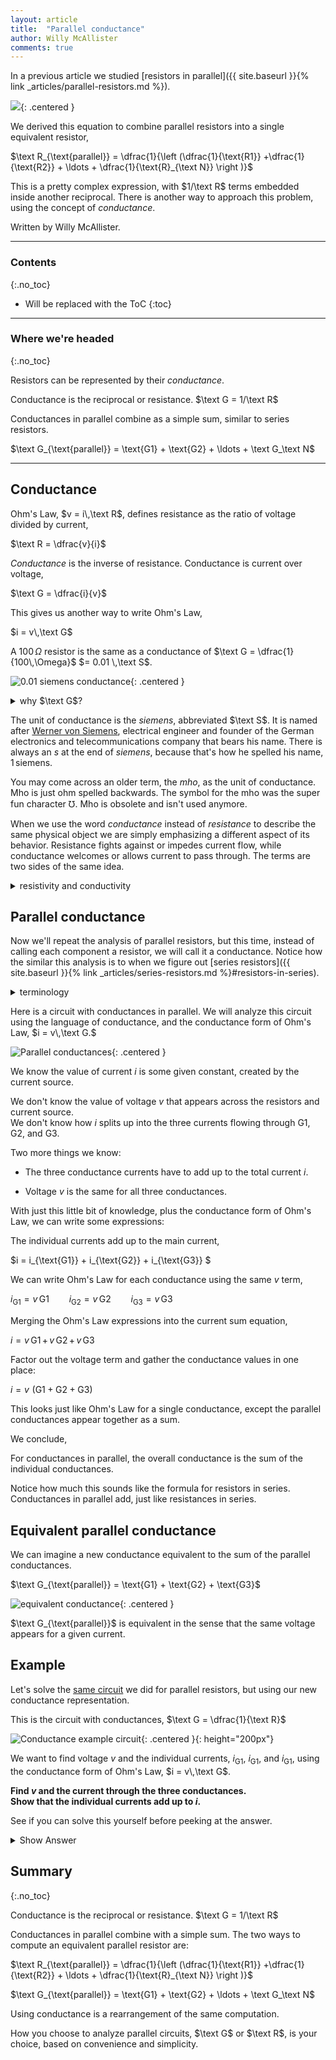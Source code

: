 ```yaml
---
layout: article
title:  "Parallel conductance"
author: Willy McAllister
comments: true
---
```


In a previous article we studied [resistors in parallel]({{ site.baseurl }}{% link _articles/parallel-resistors.md %}). 

![](https://ka-perseus-images.s3.amazonaws.com/f84dc8f7aa0ad09db6897028cfe43d93615e3070.svg){: .centered }

We derived this equation to combine parallel resistors into a single equivalent resistor,

$\text R_{\text{parallel}} = \dfrac{1}{\left (\dfrac{1}{\text{R1}} +\dfrac{1}{\text{R2}} + \ldots + \dfrac{1}{\text{R}_{\text N}} \right )}$

This is a pretty complex expression, with $1/\text R$ terms embedded inside another reciprocal. There is another way to approach this problem, using the concept of *conductance*.
  
Written by Willy McAllister.

----

### Contents
{:.no_toc}

* Will be replaced with the ToC
{:toc}

----

### Where we're headed 
{:.no_toc}

Resistors can be represented by their *conductance*.

Conductance is the reciprocal or resistance. $\text G = 1/\text R$

Conductances in parallel combine as a simple sum, similar to series resistors. 

$\text G_{\text{parallel}} = \text{G1} + \text{G2} + \ldots + \text G_\text N$ 

----

## Conductance

Ohm's Law, $v = i\,\text R$, defines resistance as the ratio of voltage divided by current,

$\text R = \dfrac{v}{i}$

*Conductance* is the inverse of resistance. Conductance is current over voltage,

$\text G = \dfrac{i}{v}$

This gives us another way to write Ohm's Law,

 $i = v\,\text G$

 A $100\,\Omega$ resistor is the same as a conductance of $\text G = \dfrac{1}{100\,\Omega}$ $= 0.01 \,\text S$.

![0.01 siemens conductance](https://ka-perseus-images.s3.amazonaws.com/9314d8633e131f3ae8976087f222a35bfa4dddc7.svg){: .centered }

 <details>
 <summary>why $\text G$?</summary>
 <p>$\text G$ is used to represent conductance. If memory serves me, someone picked $\text G$ because it sort of looks like an omega $\Omega$ rotated left. The $\text G$ letter only makes $90^\circ$of rotation, but that's as close as you can get to an upside down $\mho$ character using an ordinary typewriter. That's the story I heard.</p>
 </details>

The unit of conductance is the *siemens*, abbreviated $\text S$. It is named after [Werner von Siemens](https://en.wikipedia.org/wiki/Werner_von_Siemens), electrical engineer and founder of the German electronics and telecommunications company that bears his name. There is always an *s* at the end of *siemens*, because that's how he spelled his name, $1\,\text{siemens}$. 

You may come across an older term, the *mho*, as the unit of conductance. Mho is just ohm spelled backwards. The symbol for the mho was the super fun character $\mho$. Mho is obsolete and isn't used anymore.

When we use the word *conductance* instead of *resistance* to describe the same physical object we are simply emphasizing a different aspect of its behavior. Resistance fights against or impedes current flow, while conductance welcomes or allows current to pass through. The terms are two sides of the same idea. 

<details>
<summary>resistivity and conductivity</summary>
<p>You may have heard the terms <em>resistivity</em> and <em>conductivity</em>. These sound a lot like <em>resistance</em> and <em>conductance</em>, but resistivity and conductivity are a little different. They are properties of the bulk materials used to fabricate individual resistors. For more information, see <a href="https://spinningnumbers.org/a/resistance-resistivity.html">Resistance and resistivity</a> or this Wikipedia page on <a href="https://en.wikipedia.org/wiki/Electrical_resistance_and_conductance">Electrical Resistance and Conductance</a>.</p>
</details>

## Parallel conductance

Now we'll repeat the analysis of parallel resistors, but this time, instead of calling each component a resistor, we will call it a conductance. Notice how the similar this analysis is to when we figure out [series resistors]({{ site.baseurl }}{% link _articles/series-resistors.md %}#resistors-in-series). 

<details>
    <summary>terminology</summary>
    <p>The component we are studying is called a <em>conductance</em> as opposed to a <em>conductor</em>. Conductor sounds too much like a simple wire. It is also fine to refer to it as a resistor: "Resistor $\text{G1}$ has a conductance of $0.01\,\text S$".</p>
</details>

Here is a circuit with conductances in parallel. We will analyze this circuit using the language of conductance, and the conductance form of Ohm's Law, $i = v\,\text G.$

![Parallel conductances](https://ka-perseus-images.s3.amazonaws.com/8c5da88c8c0487fd2e52679c83c2a80cbe977d8c.svg){: .centered }

We know the value of current $i$ is some given constant, created by the current source. 

We don't know the value of voltage $v$ that appears across the resistors and current source.  
We don't know how $i$ splits up into the three currents flowing through $\text{G1}, \text{G2},$ and $\text{G3}$.

Two more things we know:

* The three conductance currents have to add up to the total current $i$. 

* Voltage $v$ is the same for all three conductances. 

With just this little bit of knowledge, plus the conductance form of Ohm's Law, we can write some expressions:

The individual currents add up to the main current,

$i = i_{\text{G1}} + i_{\text{G2}} + i_{\text{G3}} $

We can write Ohm's Law for each conductance using the same $v$ term,

$i_{\text{G1}} = v \, \text{G1} \qquad i_{\text{G2}} = v \, \text{G2} \qquad  i_{\text{G3}} = v \, \text{G3}$

Merging the Ohm's Law expressions into the current sum equation,

$i = v\, \text{G1} \,+\, v\, \text{G2} \,+\, v\, \text{G3}$

Factor out the voltage term and gather the conductance values in one place:

$i = v\,\, (\text{G1} + \text{G2} + \text{G3})$

This looks just like Ohm's Law for a single conductance, except the parallel conductances appear together as a sum.  

We conclude, 

For conductances in parallel, the overall conductance is the sum of the individual conductances.

Notice how much this sounds like the formula for resistors in series. Conductances in parallel add, just like resistances in series.

## Equivalent parallel conductance

We can imagine a new conductance equivalent to the sum of the parallel conductances.   

$\text G_{\text{parallel}} = \text{G1} + \text{G2} + \text{G3}$

![equivalent conductance](https://ka-perseus-images.s3.amazonaws.com/d92e1e523f0e158a9c58c2a358b03b11ea339d3a.svg){: .centered }

$\text G_{\text{parallel}}$ is equivalent in the sense that the same voltage appears for a given current.

## Example

Let's solve the [same circuit](https://spinningnumbers.org/a/parallel-resistors.html#concept-check) we did for parallel resistors, but using our new conductance representation. 

This is the circuit with conductances, $\text G = \dfrac{1}{\text R}$

![Conductance example circuit](https://ka-perseus-images.s3.amazonaws.com/7e67c138c7b7fc0f2c5f843a4c99d8ab34569031.svg){: .centered }{: height="200px"}

We want to find voltage $v$ and the individual currents, $i_{\text{G1}}$, $i_{\text{G1}}$, and $i_{\text{G1}}$, using the conductance form of Ohm's Law, $i = v\,\text G$.

**Find $v$ and the current through the three conductances.**  
**Show that the individual currents add up to $i$.**

See if you can solve this yourself before peeking at the answer. 

<details>
<summary>Show Answer</summary>
<p>The steps to a solution are:</p>
<ol>
<li>Find the equivalent parallel conductance $G_{parallel}$. </li> 
<li>Find the voltage $v$ using $i = v\,\text G$.</li>
<li>Find the individual currents, again using Ohm's Law.</li>
<li>Verify the individual currents add up to what they should.</li>
</ol>

<p>The equivalent $G_{parallel}$ is the sum of the three conductance values.</p>

<p>$G_{parallel} = 0.02\,\text S + 0.01\,\text S + 0.002\,\text S = 0.032\,\text S$</p>

<p>Now we can find $v$,</p>

<p>$i_{\text S} = v\, G_{parallel}$</p>

<p>$100\,\text{mA} =  v\cdot 0.032\,\text S$</p>

<p>$v = \dfrac{100\,\text{mA}}{0.032\,\text S} = 3.125\,\text{V}$</p>

<img src="https://ka-perseus-images.s3.amazonaws.com/5a3a7645376d3e8de8b8e9757275000d4de3377d.svg">

<p>As expected, this gives the same $v$ as the conventional parallel resistor analysis. </p>

<p>Now work through the individual currents,</p>

<p>$i_{\text{G1}} = v\, \text{G1} = 3.125\,\text{V} \cdot 0.02\,\text S\phantom{0} = 62.50\,\text{mA}$</p>

<p>$i_{\text{G2}} = v\, \text{G2} = 3.125\,\text{V} \cdot 0.01\,\text S\phantom{0} = 31.25\,\text{mA}$</p>

<p>$i_{\text{G3}} = v\, \text{G3} = 3.125\,\text{V} \cdot 0.002\,\text S = \phantom{0}6.25\,\text{mA}$</p>

<p>The full solution looks like this,</p>

<p><img src="https://ka-perseus-images.s3.amazonaws.com/de38336c98f6905a89366fa15c37086d02bfbca7.svg"></p>

<p>And finish up with a check to see if the individual currents add up to the source current,</p>

<p>$62.5\,\text{mA} + 31.25\,\text{mA} + 6.25\,\text{mA} = 100\,\text{mA}\qquad$ Yes!</p>
</details>

## Summary
{:.no_toc}

Conductance is the reciprocal or resistance. $\text G = 1/\text R$

Conductances in parallel combine with a simple sum. The two ways to compute an equivalent parallel resistor are:

$\text R_{\text{parallel}} = \dfrac{1}{\left (\dfrac{1}{\text{R1}} +\dfrac{1}{\text{R2}} + \ldots + \dfrac{1}{\text{R}_{\text N}} \right )}$

$\text G_{\text{parallel}} = \text{G1} + \text{G2} + \ldots + \text G_\text N$ 

Using conductance is a rearrangement of the same computation.

How you choose to analyze parallel circuits, $\text G$ or $\text R$, is your choice, based on convenience and simplicity.